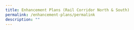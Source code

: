 ```yaml
---
title: Enhancement Plans (Rail Corridor North & South)
permalink: /enhancement-plans/permalink
description: ""
---
```

